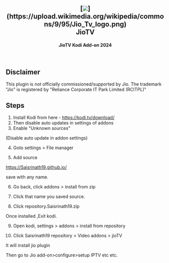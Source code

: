 <h2 align="center">
  <br>
  [<a href="https://searchvectorlogo.com/jiotv-logo-vector-svg/" target="_blank"><img src="https://searchvectorlogo.com/wp-content/uploads/2020/04/jiotv-logo-vector.png" /></a>](https://upload.wikimedia.org/wikipedia/commons/9/95/Jio_Tv_logo.png)
  <br>
  JioTV
  <br>
</h2>

<h4 align="center">JioTV Kodi Add-on 2024</h4>

<br>

## Disclaimer

This plugin is not officially commissioned/supported by Jio. The trademark "Jio" is registered by "Reliance Corporate IT Park Limited (RCITPL)"

## Steps

1. Install Kodi from here - https://kodi.tv/download/
2. Then disable auto updates in settings of addons
3. Enable "Unknown sources"

(Disable auto update in addon settings)

4. Goto settings > File manager

5. Add source

https://Saisrinath19.github.io/

save with any name.

6. Go back, click addons > install from zip

7. Click that name you saved source.

8. Click repository.Saisrinath19.zip

Once installed ,Exit kodi.


9. Open kodi, settings > addons > install from repository

10. Click Saisrinath19 repository > Video addons > jioTV

It will install jio plugin

Then go to Jio add-on>configure>setup IPTV etc etc.
